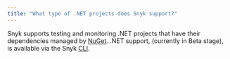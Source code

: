 ```yaml
---
title: "What type of .NET projects does Snyk support?"
---
```

Snyk supports testing and monitoring .NET projects that have their dependencies managed by [NuGet](https://nuget.org). .NET support, (currently in Beta stage), is available via the Snyk [CLI](/docs/using-snyk/).
